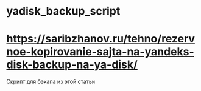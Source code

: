 # yadisk_backup_script  

# https://saribzhanov.ru/tehno/rezervnoe-kopirovanie-sajta-na-yandeks-disk-backup-na-ya-disk/  
Скрипт для бэкапа из этой статьи 
